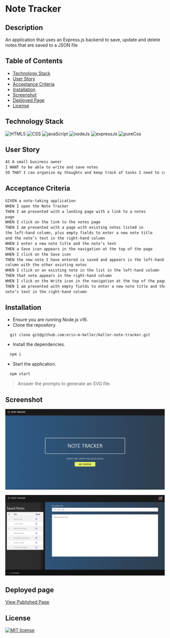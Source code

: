 # Note Tracker

## Description

An application that uses an Express.js backend to save, update and delete notes that are saved to a JSON file

  ## Table of Contents
  * [Technology Stack](#technology-stack)
  * [User Story](#user-story)
  * [Acceptance Criteria](#acceptance-criteria)
  * [Installation](#installation)
  * [Screenshot](#screenshot)
  * [Deployed Page](#deployed-page)
  * [License](#license)

## Technology Stack

![HTML5](https://img.shields.io/badge/-HTML5-61DAFB?color=red&style=flat)
![CSS](https://img.shields.io/badge/-CSS-61DAFB?color=orange&style=flat)
![javaScript](https://img.shields.io/badge/-JavaScript-61DAFB?color=yellow&style=flat)
![nodeJs](https://img.shields.io/badge/-Node.js-61DAFB?color=green&style=flat)
![expressJs](https://img.shields.io/badge/-Express.js-61DAFB?color=blue&style=flat)
![pureCss](https://img.shields.io/badge/-Pure.css-61DAFB?color=purple&style=flat)

## User Story

```md
AS A small business owner
I WANT to be able to write and save notes
SO THAT I can organize my thoughts and keep track of tasks I need to complete
```

## Acceptance Criteria

```md
GIVEN a note-taking application
WHEN I open the Note Tracker
THEN I am presented with a landing page with a link to a notes  
page
WHEN I click on the link to the notes page
THEN I am presented with a page with existing notes listed in  
the left-hand column, plus empty fields to enter a new note title  
and the note’s text in the right-hand column
WHEN I enter a new note title and the note’s text
THEN a Save icon appears in the navigation at the top of the page
WHEN I click on the Save icon
THEN the new note I have entered is saved and appears in the left-hand  
column with the other existing notes
WHEN I click on an existing note in the list in the left-hand column
THEN that note appears in the right-hand column
WHEN I click on the Write icon in the navigation at the top of the page
THEN I am presented with empty fields to enter a new note title and the  
note’s text in the right-hand column
```

## Installation

  * Ensure you are running Node.js v16.  
  * Clone the repository.
  ```
    git clone git@github.com:erin-m-keller/keller-note-tracker.git
  ```
  * Install the dependencies.
  ```bash
    npm i
  ```
  * Start the application.
  ```md
    npm start
  ```
  > Answer the prompts to generate an SVG file.

## Screenshot

![NoteTakerScreenshot](./public/images/finished-product.png)

![NoteTakerScreenshot2](./public/images/finished-product2.png)

## Deployed page

[View Published Page](https://keller-note-taker.herokuapp.com/)

## License

  [![MIT license](https://img.shields.io/badge/License-MIT-purple.svg)](https://lbesson.mit-license.org/)